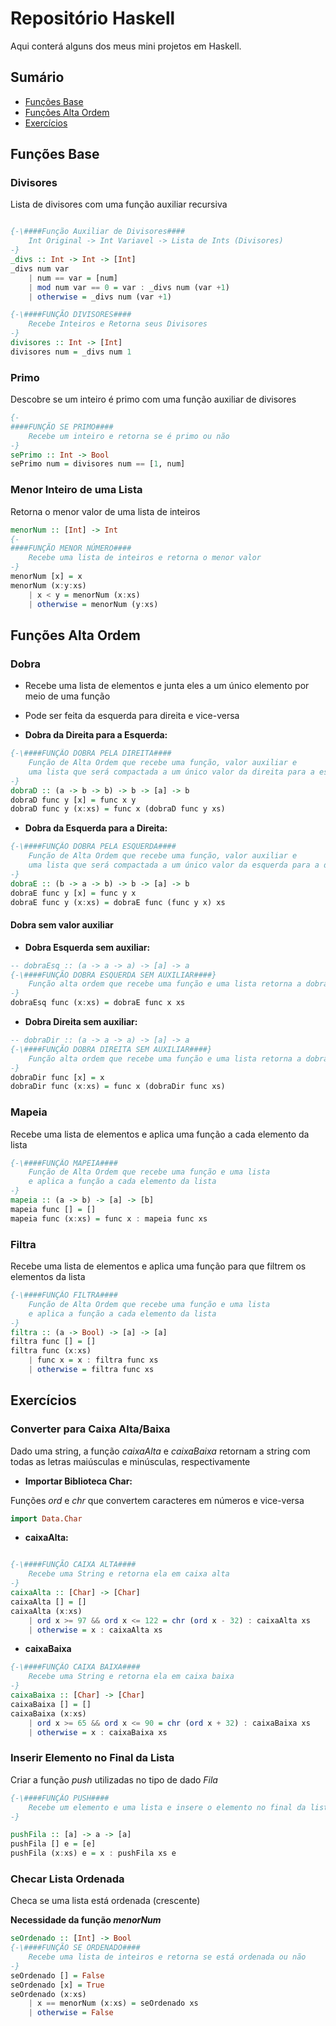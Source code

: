 # Repositório Haskell

Aqui conterá alguns dos meus mini projetos em Haskell.

## Sumário

- [Funções Base](#funções-base)
- [Funções Alta Ordem](#funções-alta-ordem)
- [Exercícios](#exercícios)

## Funções Base

### Divisores

Lista de divisores com uma função auxiliar recursiva

```haskell

{-\####Função Auxiliar de Divisores####
    Int Original -> Int Variavel -> Lista de Ints (Divisores)
-}
_divs :: Int -> Int -> [Int]
_divs num var
    | num == var = [num]
    | mod num var == 0 = var : _divs num (var +1)
    | otherwise = _divs num (var +1)

{-\####FUNÇÃO DIVISORES####
    Recebe Inteiros e Retorna seus Divisores
-}
divisores :: Int -> [Int]
divisores num = _divs num 1

```

### Primo

Descobre se um inteiro é primo com uma função auxiliar de divisores

```haskell
{-
####FUNÇÃO SE PRIMO####
    Recebe um inteiro e retorna se é primo ou não
-}
sePrimo :: Int -> Bool
sePrimo num = divisores num == [1, num]

```

### Menor Inteiro de uma Lista

Retorna o menor valor de uma lista de inteiros

```haskell
menorNum :: [Int] -> Int
{-
####FUNÇÃO MENOR NÚMERO####
    Recebe uma lista de inteiros e retorna o menor valor
-}
menorNum [x] = x
menorNum (x:y:xs)
    | x < y = menorNum (x:xs)
    | otherwise = menorNum (y:xs)

```

## Funções Alta Ordem

### Dobra

- Recebe uma lista de elementos e junta eles a um único elemento por meio de uma função
- Pode ser feita da esquerda para direita e vice-versa

- **Dobra da Direita para a Esquerda:**

```haskell
{-\####FUNÇÃO DOBRA PELA DIREITA####
    Função de Alta Ordem que recebe uma função, valor auxiliar e
    uma lista que será compactada a um único valor da direita para a esquerda
-}
dobraD :: (a -> b -> b) -> b -> [a] -> b
dobraD func y [x] = func x y
dobraD func y (x:xs) = func x (dobraD func y xs)

```

- **Dobra da Esquerda para a Direita:**

```haskell
{-\####FUNÇÃO DOBRA PELA ESQUERDA####
    Função de Alta Ordem que recebe uma função, valor auxiliar e
    uma lista que será compactada a um único valor da esquerda para a direita
-}
dobraE :: (b -> a -> b) -> b -> [a] -> b
dobraE func y [x] = func y x
dobraE func y (x:xs) = dobraE func (func y x) xs

```

#### Dobra sem valor auxiliar

- **Dobra Esquerda sem auxiliar:**

```haskell
-- dobraEsq :: (a -> a -> a) -> [a] -> a
{-\####FUNÇÃO DOBRA ESQUERDA SEM AUXILIAR####}
    Função alta ordem que recebe uma função e uma lista retorna a dobra da esquerda para a direita
-}
dobraEsq func (x:xs) = dobraE func x xs

```

- **Dobra Direita sem auxiliar:**

```haskell
-- dobraDir :: (a -> a -> a) -> [a] -> a
{-\####FUNÇÃO DOBRA DIREITA SEM AUXILIAR####}
    Função alta ordem que recebe uma função e uma lista retorna a dobra da direita para a esquerda
-}
dobraDir func [x] = x
dobraDir func (x:xs) = func x (dobraDir func xs)

```

### Mapeia

Recebe uma lista de elementos e aplica uma função a cada elemento da lista

```haskell
{-\####FUNÇÃO MAPEIA####
    Função de Alta Ordem que recebe uma função e uma lista
    e aplica a função a cada elemento da lista
-}
mapeia :: (a -> b) -> [a] -> [b]
mapeia func [] = []
mapeia func (x:xs) = func x : mapeia func xs

```

### Filtra

Recebe uma lista de elementos e aplica uma função para que filtrem os elementos da lista

```haskell
{-\####FUNÇÃO FILTRA####
    Função de Alta Ordem que recebe uma função e uma lista
    e aplica a função a cada elemento da lista
-}
filtra :: (a -> Bool) -> [a] -> [a]
filtra func [] = []
filtra func (x:xs)
    | func x = x : filtra func xs
    | otherwise = filtra func xs

```

## Exercícios

### Converter para Caixa Alta/Baixa

Dado uma string, a função *caixaAlta* e *caixaBaixa* retornam a string com todas as letras maiúsculas e minúsculas, respectivamente

- **Importar Biblioteca Char:**

Funções *ord* e *chr* que convertem caracteres em números e vice-versa

```haskell
import Data.Char
```

- **caixaAlta:**

```haskell

{-\####FUNÇÃO CAIXA ALTA####
    Recebe uma String e retorna ela em caixa alta
-}
caixaAlta :: [Char] -> [Char]
caixaAlta [] = []
caixaAlta (x:xs)
    | ord x >= 97 && ord x <= 122 = chr (ord x - 32) : caixaAlta xs
    | otherwise = x : caixaAlta xs

```

- **caixaBaixa**

```haskell
{-\####FUNÇÃO CAIXA BAIXA####
    Recebe uma String e retorna ela em caixa baixa 
-}
caixaBaixa :: [Char] -> [Char]
caixaBaixa [] = []
caixaBaixa (x:xs)
    | ord x >= 65 && ord x <= 90 = chr (ord x + 32) : caixaBaixa xs
    | otherwise = x : caixaBaixa xs

```

### Inserir Elemento no Final da Lista

Criar a função *push* utilizadas no tipo de dado *Fila*

```haskell
{-\####FUNÇÃO PUSH####
    Recebe um elemento e uma lista e insere o elemento no final da lista
-}

pushFila :: [a] -> a -> [a]
pushFila [] e = [e]
pushFila (x:xs) e = x : pushFila xs e

```

### Checar Lista Ordenada

Checa se uma lista está ordenada (crescente)

**Necessidade da função *menorNum***

```haskell
seOrdenado :: [Int] -> Bool
{-\####FUNÇÃO SE ORDENADO####
    Recebe uma lista de inteiros e retorna se está ordenada ou não
-}
seOrdenado [] = False
seOrdenado [x] = True
seOrdenado (x:xs)
    | x == menorNum (x:xs) = seOrdenado xs
    | otherwise = False

```
